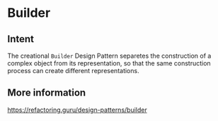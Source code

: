 # Builder

## Intent

The creational `Builder` Design Pattern separetes the construction of a complex object from its representation, so that the same construction process can create different   representations.

## More information
https://refactoring.guru/design-patterns/builder
